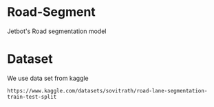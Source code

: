 # Road-Segment
Jetbot's Road segmentation model

# Dataset
We use data set from kaggle
```
https://www.kaggle.com/datasets/sovitrath/road-lane-segmentation-train-test-split
```

